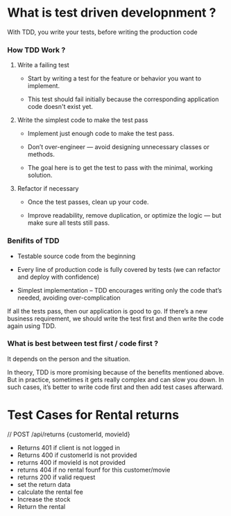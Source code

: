 # What is test driven developnment ?

With TDD, you write your tests, before writing the production code

### How TDD Work ?

1. Write a failing test

   - Start by writing a test for the feature or behavior you want to implement.

   - This test should fail initially because the corresponding application code doesn't exist yet.

2. Write the simplest code to make the test pass

   - Implement just enough code to make the test pass.

   - Don’t over-engineer — avoid designing unnecessary classes or methods.

   - The goal here is to get the test to pass with the minimal, working solution.

3. Refactor if necessary

   - Once the test passes, clean up your code.

   - Improve readability, remove duplication, or optimize the logic — but make sure all tests still pass.

### Benifits of TDD

- Testable source code from the beginning

- Every line of production code is fully covered by tests (we can refactor and deploy with confidence)

- Simplest implementation – TDD encourages writing only the code that’s needed, avoiding over-complication

If all the tests pass, then our application is good to go. If there’s a new business requirement, we should write the test first and then write the code again using TDD.

### What is best between test first / code first ?

It depends on the person and the situation.

In theory, TDD is more promising because of the benefits mentioned above. But in practice, sometimes it gets really complex and can slow you down. In such cases, it’s better to write code first and then add test cases afterward.

# Test Cases for Rental returns

// POST /api/returns {customerId, movieId}

- Returns 401 if client is not logged in
- Returns 400 if customerId is not provided
- returns 400 if movieId is not provided
- returns 404 if no rental founf for this customer/movie
- returns 200 if valid request
- set the return data
- calculate the rental fee
- Increase the stock
- Return the rental
